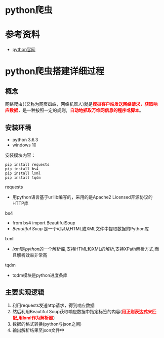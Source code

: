 # python爬虫

# 参考资料

* [python官网](https://www.python.org/)

# python爬虫搭建详细过程

## 概念

网络爬虫(（又称为网页蜘蛛，网络机器人)就是<font color='red'>**模拟客户端发送网络请求，获取响应数据**</font>，是一种按照一定的规则，<font color='red'>**自动地抓取万维网信息的程序或脚本**</font>。

## 安装环境 

* python 3.6.3
* windows 10

安装模块内容：

```
pip install requests
pip install bs4
pip install lxml
pip install tqdm
```

requests

* 用python语言基于urllib编写的，采用的是Apache2 Licensed开源协议的HTTP库

bs4

* from bs4 import BeautifulSoup
* *Beautiful Soup* 是一个可以从HTML或XML文件中提取数据的Python库

lxml

* *lxml*是*python*的一个解析库,支持HTML和XML的解析,支持XPath解析方式,而且解析效率非常高

tqdm

* tqdm模块是python进度条库

## 主要实现逻辑

1. 利用requests发送http请求，得到响应数据
2. 然后利用Beautiful Soup获取响应数据中指定标签的内容(<font color='red'>**用正则表达式来匹配,用lxml作为解析器**</font>）
3. 数据的格式转换(python与json之间)
4. 输出解析结果至json文件中

